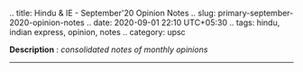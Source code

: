 .. title: Hindu & IE - September'20 Opinion Notes
.. slug: primary-september-2020-opinion-notes
.. date: 2020-09-01 22:10 UTC+05:30
.. tags: hindu, indian express, opinion, notes
.. category: upsc

**Description** : *consolidated notes of monthly opinions*

***
<!-- TEASER_END -->